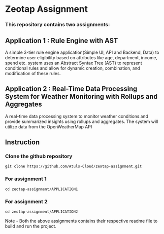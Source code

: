 # Zeotap Assignment
### This repository contains two assignments:
## Application 1 : Rule Engine with AST 
A simple 3-tier rule engine application(Simple UI, API and Backend, Data) to determine user eligibility based on attributes like age, department, income, spend etc. system uses an Abstract Syntax Tree (AST) to represent conditional rules and allow for dynamic
creation, combination, and modification of these rules.
## Application 2 : Real-Time Data Processing System for Weather Monitoring with Rollups and Aggregates
A real-time data processing system to monitor weather conditions and provide
summarized insights using rollups and aggregates. The system will utilize data from the
OpenWeatherMap API


## Instruction
### Clone the github repository
    git clone https://github.com/Atuls-Cloud/zeotap-assignment.git 
### For assignment 1
    cd zeotap-assignment/APPLICATION1
### For assignment 2
    cd zeotap-assignment/APPLICATION2

Note - Both the above assignments contains their respective readme file to build and run the project.
